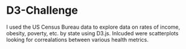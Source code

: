 # D3-Challenge

I used the US Census Bureau data to explore data on rates of income, obesity, poverty, etc. by state using D3.js. Inlcuded were scatterplots looking for correalations between various health metrics. 
